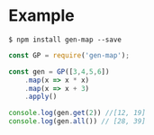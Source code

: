 # Example

```shell
$ npm install gen-map --save
```

```javascript
const GP = require('gen-map');

const gen = GP([3,4,5,6])
    .map(x => x * x)
    .map(x => x + 3)
    .apply()

console.log(gen.get(2)) //[12, 19]
console.log(gen.all()) // [28, 39]

```
